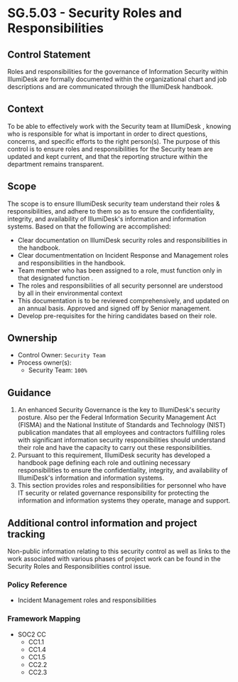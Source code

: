 # SG.5.03 - Security Roles and Responsibilities

## Control Statement

Roles and responsibilities for the governance of Information Security within IllumiDesk are formally documented within the organizational chart and job descriptions and are communicated through the IllumiDesk handbook.

## Context

To be able to effectively work with the Security team at IllumiDesk , knowing who is responsible for what is important in order to direct questions, concerns, and specific efforts to the right person\(s\). The purpose of this control is to ensure roles and responsibilities for the Security team are updated and kept current, and that the reporting structure within the department remains transparent.

## Scope

The scope is to ensure IllumiDesk security team understand their roles & responsibilities, and adhere to them so as to ensure the confidentiality, integrity, and availability of IllumiDesk's information and information systems. Based on that the following are accomplished:

* Clear documentation on IllumiDesk security roles and responsibilities in the handbook.
* Clear documentmentation on Incident Response and Management roles and responsibilities in the handbook.
* Team member who has been assigned to a role, must function only in that designated function .
* The roles and responsibilities of all security personnel are understood by all in their environmental context
* This documentation is to be reviewed comprehensively, and updated on an annual basis. Approved and signed off by Senior management.
* Develop pre-requisites for the hiring candidates based on their role.

##  Ownership

* Control Owner: `Security Team`
* Process owner\(s\):
  * Security Team: `100%`

##  Guidance

1. An enhanced Security Governance is the key to IllumiDesk's security posture. Also per the Federal Information Security Management Act \(FISMA\) and the National Institute of Standards and Technology \(NIST\) publication mandates that all employees and contractors fulfilling roles with significant information security responsibilities should understand their role and have the capacity to carry out these responsibilities.
2. Pursuant to this requirement, IllumiDesk security has developed a handbook page defining each role and outlining necessary responsibilities to ensure the confidentiality, integrity, and availability of IllumiDesk's information and information systems.
3. This section provides roles and responsibilities for personnel who have IT security or related governance responsibility for protecting the information and information systems they operate, manage and support.

## Additional control information and project tracking

Non-public information relating to this security control as well as links to the work associated with various phases of project work can be found in the Security Roles and Responsibilities control issue.

### Policy Reference

* Incident Management roles and responsibilities

###  Framework Mapping

* SOC2 CC
  * CC1.1
  * CC1.4
  * CC1.5
  * CC2.2
  * CC2.3

